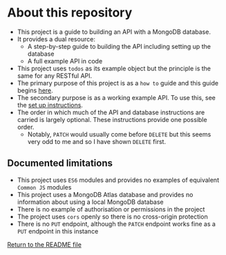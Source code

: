 # About this repository

- This project is a guide to building an API with a MongoDB database.
- It provides a dual resource:
  - A step-by-step guide to building the API including setting up the database
  - A full example API in code
- This project uses `todos` as its example object but the principle is the same for any RESTful API.
- The primary purpose of this project is as a `how to` guide and this guide begins [here](1a_setUp_mongoDbDatabase.md).
- The secondary purpose is as a working example API. To use this, see the [set up instructions](7b_misc_runningThisApi.md).
- The order in which much of the API and database instructions are carried is largely optional. These instructions provide one possible order.
  - Notably, `PATCH` would usually come before `DELETE` but this seems very odd to me and so I have shown `DELETE` first.

## Documented limitations

- This project uses `ES6` modules and provides no examples of equivalent `Common JS` modules
- This project uses a MongoDB Atlas database and provides no information about using a local MongoDB database
- There is no example of authorisation or permissions in the project
- The project uses `cors` openly so there is no cross-origin protection
- There is no `PUT` endpoint, although the `PATCH` endpoint works fine as a `PUT` endpoint in this instance

[Return to the README file](../README.md)